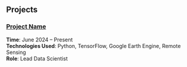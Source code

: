 
## Projects

### [Project Name](project-link)
**Time**: June 2024 – Present  
**Technologies Used**: Python, TensorFlow, Google Earth Engine, Remote Sensing  
**Role**: Lead Data Scientist
